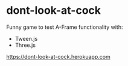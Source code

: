 # dont-look-at-cock

Funny game to test A-Frame functionality with:
* Tween.js
* Three.js

https://dont-look-at-cock.herokuapp.com
